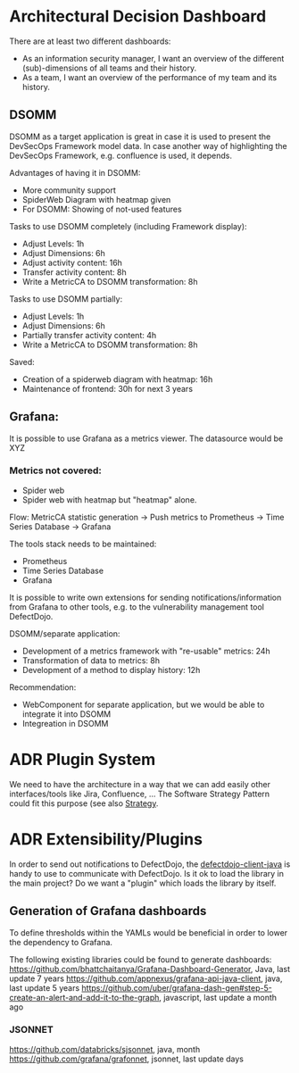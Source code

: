 # Architectural Decision Dashboard

There are at least two different dashboards:

* As an information security manager, I want an overview of the different (sub)-dimensions of all teams and their history.
* As a team, I want an overview of the performance of my team and its history.

## DSOMM

DSOMM as a target application is great in case it is used to present the DevSecOps Framework model data.
In case another way of highlighting the DevSecOps Framework, e.g. confluence is used, it depends.

Advantages of having it in DSOMM:

* More community support
* SpiderWeb Diagram with heatmap given
* For DSOMM: Showing of not-used features

Tasks to use DSOMM completely (including Framework display):

* Adjust Levels: 1h
* Adjust Dimensions: 6h
* Adjust activity content: 16h
* Transfer activity content: 8h
* Write a MetricCA to DSOMM transformation: 8h

Tasks to use DSOMM partially:

* Adjust Levels: 1h
* Adjust Dimensions: 6h
* Partially transfer activity content: 4h
* Write a MetricCA to DSOMM transformation: 8h

Saved:

* Creation of a spiderweb diagram with heatmap: 16h
* Maintenance of frontend: 30h for next 3 years

## Grafana:

It is possible to use Grafana as a metrics viewer. The datasource would be XYZ

### Metrics not covered:

- Spider web
- Spider web with heatmap but "heatmap" alone.

Flow:
MetricCA statistic generation -> Push metrics to Prometheus -> Time Series Database -> Grafana

The tools stack needs to be maintained:

* Prometheus
* Time Series Database
* Grafana

It is possible to write own extensions for sending notifications/information from Grafana to other tools, e.g. to the vulnerability management tool DefectDojo.

DSOMM/separate application:

* Development of a metrics framework with "re-usable" metrics: 24h
* Transformation of data to metrics: 8h
* Development of a method to display history: 12h

Recommendation:

* WebComponent for separate application, but we would be able to integrate it into DSOMM
* Integreation in DSOMM

# ADR Plugin System

We need to have the architecture in a way that we can add easily other interfaces/tools like Jira, Confluence, ...
The Software Strategy Pattern could fit this purpose (see also [Strategy](https://refactoring.guru/design-patterns/strategy).

# ADR Extensibility/Plugins

In order to send out notifications to DefectDojo, the [defectdojo-client-java](https://github.com/secureCodeBox/defectdojo-client-java) is handy to use to communicate with DefectDojo.
Is it ok to load the library in the main project? Do we want a "plugin" which loads the library by itself.

## Generation of Grafana dashboards
To define thresholds within the YAMLs would be beneficial in order to lower the dependency to Grafana.

The following existing libraries could be found to generate dashboards:
https://github.com/bhattchaitanya/Grafana-Dashboard-Generator, Java, last update 7 years
https://github.com/appnexus/grafana-api-java-client, java, last update 5 years
https://github.com/uber/grafana-dash-gen#step-5-create-an-alert-and-add-it-to-the-graph, javascript, last update a month ago

### JSONNET
https://github.com/databricks/sjsonnet, java, month
https://github.com/grafana/grafonnet, jsonnet, last update days